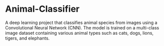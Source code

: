 # Animal-Classifier
A deep learning project that classifies animal species from images using a Convolutional Neural Network (CNN). The model is trained on a multi-class image dataset containing various animal types such as cats, dogs, lions, tigers, and elephants.

